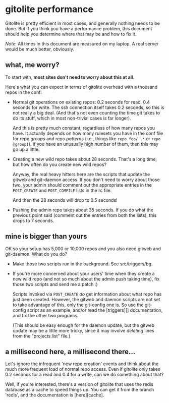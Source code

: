 # gitolite performance

Gitolite is pretty efficient in most cases, and generally nothing needs to be
done.  But if you think you have a performance problem, this document should
help you determine where that may be and how to fix it.

*Note*: All times in this document are measured on my laptop.  A real server
would be much better, obviously.

## what, me worry?

To start with, **most sites don't need to worry about this at all**.

Here's what you can expect in terms of gitolite overhead with a thousand repos
in the conf:

  * Normal git operations on existing repos: 0.2 seconds for read, 0.4 seconds
    for write.   The ssh connection itself takes 0.2 seconds, so this is not
    really a big deal.  (And that's not even counting the time git takes to do
    its stuff, which in most non-trivial cases is far longer).

    And this is pretty much constant, regardless of how many repos you have.
    It actually depends on how many rulesets you have in the conf file for
    repo *groups* and repo *patterns* (i.e., things like `repo foo/..*` or
    `repo @group1`).  If you have an unusually high number of them, then this
    may go up a little.

  * Creating a new wild repo takes about 28 seconds.  That's a long time, but
    how often do you create new wild repos?

    Anyway, the real heavy hitters here are the scripts that update the gitweb
    and git-daemon access.  If you don't need to worry about those two, your
    admin should comment out the appropriate entries in the `POST_CREATE` and
    `POST_COMPILE` lists in the rc file.

    And then the 28 seconds will drop to 0.5 seconds!

  * Pushing the admin repo takes about 35 seconds.  If you do what the
    previous point said (comment out the entries from both the lists), this
    drops to 7 seconds.

## mine is bigger than yours

OK so your setup has 5,000 or 10,000 repos and you also need gitweb and
git-daemon.  What do you do?

  * Make those two scripts run in the background.  See src/triggers/bg.

  * If you're more concerned about your users' time when they create a new
    wild repo (and not so much about the admin push taking time), fix those
    two scripts and send me a patch :)

    Scripts invoked via `POST_CREATE` *do* get information about what repo has
    just been created.  However, the gitweb and daemon scripts are not set to
    take advantage of this, only the git-config one is.  So use the git-config
    script as an example, and/or read the [triggers][] documentation, and fix
    the other two programs.

    (This should be easy enough for the daemon update, but the gitweb update
    may be a little more tricky, since it may involve *deleting* lines from
    the "projects.list" file.)

## a millisecond here, a millisecond there...

Let's ignore the infrequent 'new repo creation' events and think about the
much more frequent load of normal repo access.  Even if gitolite only takes
0.2 seconds for a read and 0.4 for a write, can we do something about that?

Well, if you're interested, there's a version of gitolite that uses the redis
database as a cache to speed things up.  You can get it from the branch
'redis', and the documentation is [here][cache].
